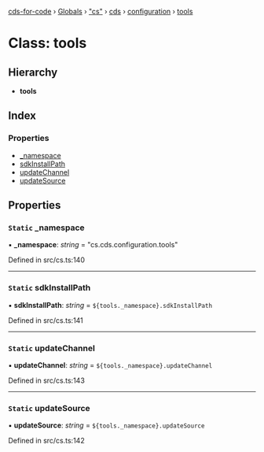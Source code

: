 [cds-for-code](../README.md) › [Globals](../globals.md) › ["cs"](../modules/_cs_.md) › [cds](../modules/_cs_.cds.md) › [configuration](../modules/_cs_.cds.configuration.md) › [tools](_cs_.cds.configuration.tools.md)

# Class: tools

## Hierarchy

* **tools**

## Index

### Properties

* [_namespace](_cs_.cds.configuration.tools.md#static-_namespace)
* [sdkInstallPath](_cs_.cds.configuration.tools.md#static-sdkinstallpath)
* [updateChannel](_cs_.cds.configuration.tools.md#static-updatechannel)
* [updateSource](_cs_.cds.configuration.tools.md#static-updatesource)

## Properties

### `Static` _namespace

▪ **_namespace**: *string* = "cs.cds.configuration.tools"

Defined in src/cs.ts:140

___

### `Static` sdkInstallPath

▪ **sdkInstallPath**: *string* = `${tools._namespace}.sdkInstallPath`

Defined in src/cs.ts:141

___

### `Static` updateChannel

▪ **updateChannel**: *string* = `${tools._namespace}.updateChannel`

Defined in src/cs.ts:143

___

### `Static` updateSource

▪ **updateSource**: *string* = `${tools._namespace}.updateSource`

Defined in src/cs.ts:142
